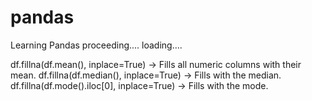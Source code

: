 # pandas
Learning Pandas
proceeding....
loading....


df.fillna(df.mean(), inplace=True) → Fills all numeric columns with their mean.
df.fillna(df.median(), inplace=True) → Fills with the median.
df.fillna(df.mode().iloc[0], inplace=True) → Fills with the mode.